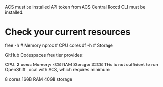 ACS must be installed
API token from ACS Central
Roxctl CLI must be installed. 

# Check your current resources
free -h           # Memory
nproc             # CPU cores
df -h             # Storage

GitHub Codespaces free tier provides:

CPU: 2 cores
Memory: 4GB RAM
Storage: 32GB
This is not sufficient to run OpenShift Local with ACS, which requires minimum:

8 cores
16GB RAM
40GB storage